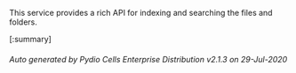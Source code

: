 






This service provides a rich API for indexing and searching the files and folders.

[:summary]

###### Auto generated by Pydio Cells Enterprise Distribution v2.1.3 on 29-Jul-2020

